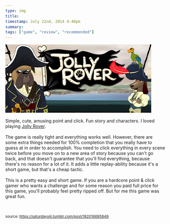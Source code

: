 ```yaml
---
type: img
title: 
timestamp: July 22nd, 2014 4:40pm
summary: 
tags: ["game", "review", "recommended"]
---
```

<img src="../media/182016695849.jpg"/>
                                                                                          


Simple, cute, amusing point and click. Fun story and characters. I loved playing <a href="https://store.steampowered.com/app/58200/Jolly_Rover/" target="_blank">Jolly Rover</a>.<br/><br/>The game is really tight and everything works well. However, there are some extra things needed for 100% completion that you really have to guess at in order to accomplish. You need to click everything in every scene twice before you move on to a new area of story because you can't go back, and that doesn't guarantee that you'll find everything, because there's no reason for a lot of it. It adds a little replay-ability because it's a short game, but that's a cheap tactic.<br/><br/>This is a pretty easy and short game. If you are a hardcore point &amp; click gamer who wants a challenge and for some reason you paid full price for this game, you'll probably feel pretty ripped off. But for me this game was great fun.

<br/>
 
                                    
                
                
                
                
                                
<small>source: https://saturdayxiii.tumblr.com/post/182016695849</small>